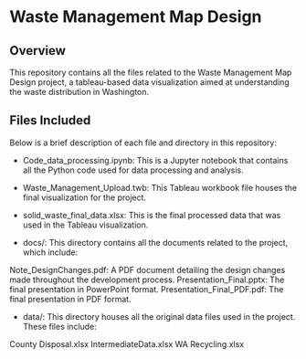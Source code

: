 # Waste Management Map Design

## Overview
This repository contains all the files related to the Waste Management Map Design project, a tableau-based data visualization aimed at understanding the waste distribution in Washington.

## Files Included
Below is a brief description of each file and directory in this repository:

- Code_data_processing.ipynb: This is a Jupyter notebook that contains all the Python code used for data processing and analysis.

- Waste_Management_Upload.twb: This Tableau workbook file houses the final visualization for the project.

- solid_waste_final_data.xlsx: This is the final processed data that was used in the Tableau visualization.

- docs/: This directory contains all the documents related to the project, which include:

Note_DesignChanges.pdf: A PDF document detailing the design changes made throughout the development process.
Presentation_Final.pptx: The final presentation in PowerPoint format.
Presentation_Final_PDF.pdf: The final presentation in PDF format.

- data/: This directory houses all the original data files used in the project. These files include:

County Disposal.xlsx
IntermediateData.xlsx
WA Recycling.xlsx
